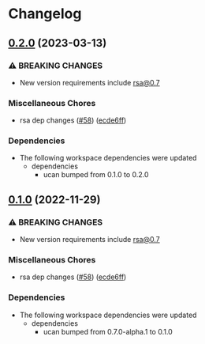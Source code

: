 # Changelog

## [0.2.0](https://github.com/bnewbold/rs-ucan/compare/ucan-key-support-v0.1.0...ucan-key-support-v0.2.0) (2023-03-13)


### ⚠ BREAKING CHANGES

* New version requirements include rsa@0.7

### Miscellaneous Chores

* rsa dep changes ([#58](https://github.com/bnewbold/rs-ucan/issues/58)) ([ecde6ff](https://github.com/bnewbold/rs-ucan/commit/ecde6ffce6ad07c1ccb1c9d2257a3f7650189afc))


### Dependencies

* The following workspace dependencies were updated
  * dependencies
    * ucan bumped from 0.1.0 to 0.2.0

## [0.1.0](https://github.com/ucan-wg/rs-ucan/compare/ucan-key-support-v0.1.0...ucan-key-support-v0.1.0) (2022-11-29)


### ⚠ BREAKING CHANGES

* New version requirements include rsa@0.7

### Miscellaneous Chores

* rsa dep changes ([#58](https://github.com/ucan-wg/rs-ucan/issues/58)) ([ecde6ff](https://github.com/ucan-wg/rs-ucan/commit/ecde6ffce6ad07c1ccb1c9d2257a3f7650189afc))


### Dependencies

* The following workspace dependencies were updated
  * dependencies
    * ucan bumped from 0.7.0-alpha.1 to 0.1.0
